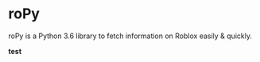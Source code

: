 # roPy
roPy is a Python 3.6 library to fetch information on Roblox easily &amp; quickly.

<b>test</b>
